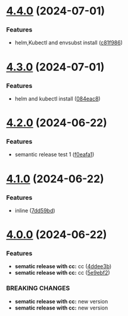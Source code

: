 # [4.4.0](https://github.com/RamaRaju-personal-org/ami-jenkins/compare/v4.3.0...v4.4.0) (2024-07-01)


### Features

* helm,Kubectl and envsubst install ([c81f986](https://github.com/RamaRaju-personal-org/ami-jenkins/commit/c81f986fd95c5e78858dbd19e507094c481a8d2a))

# [4.3.0](https://github.com/RamaRaju-personal-org/ami-jenkins/compare/v4.2.0...v4.3.0) (2024-07-01)


### Features

* helm and kubectl install ([084eac8](https://github.com/RamaRaju-personal-org/ami-jenkins/commit/084eac8ec2837ee6e6b92e4bc3393989925bcbed))

# [4.2.0](https://github.com/RamaRaju-personal-org/ami-jenkins/compare/v4.1.0...v4.2.0) (2024-06-22)


### Features

* semantic release test 1 ([f0eafa1](https://github.com/RamaRaju-personal-org/ami-jenkins/commit/f0eafa1f8c07d02d0d7f216efd9ad5bfbee076f9))

# [4.1.0](https://github.com/RamaRaju-personal-org/ami-jenkins/compare/v4.0.0...v4.1.0) (2024-06-22)


### Features

* inline ([7dd59bd](https://github.com/RamaRaju-personal-org/ami-jenkins/commit/7dd59bd75c2d27645820141cff24b2dd900f0353))

# [4.0.0](https://github.com/RamaRaju-personal-org/ami-jenkins/compare/v3.0.0...v4.0.0) (2024-06-22)


### Features

* **sematic release with cc:** cc ([4ddee3b](https://github.com/RamaRaju-personal-org/ami-jenkins/commit/4ddee3b1e3980597c588d84a8e19180158076c56))
* **sematic release with cc:** cc ([5e9ebf2](https://github.com/RamaRaju-personal-org/ami-jenkins/commit/5e9ebf2b28d37a4756c56cab7794bd7545efba70))


### BREAKING CHANGES

* **sematic release with cc:** new version
* **sematic release with cc:** new version
